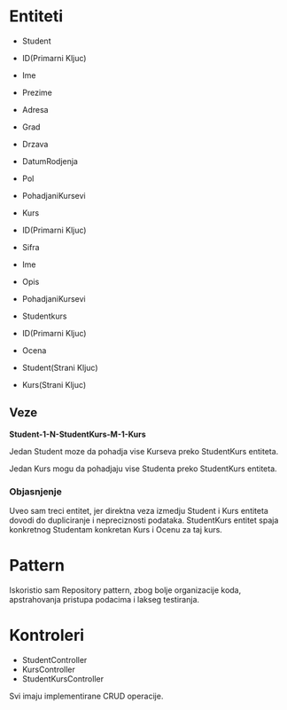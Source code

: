 # Entiteti

 * Student
* ID(Primarni Kljuc)
* Ime
* Prezime
* Adresa
* Grad
* Drzava
* DatumRodjenja
* Pol
* PohadjaniKursevi

 *  Kurs
* ID(Primarni Kljuc)
* Sifra
* Ime
* Opis
* PohadjaniKursevi

 *  Studentkurs
* ID(Primarni Kljuc)
* Ocena
* Student(Strani Kljuc)
* Kurs(Strani Kljuc)

## Veze

**Student-1-N-StudentKurs-M-1-Kurs**

Jedan Student moze da pohadja vise Kurseva preko StudentKurs entiteta.

Jedan Kurs mogu da pohadjaju vise Studenta preko StudentKurs entiteta.

### Objasnjenje

Uveo sam treci entitet, jer direktna veza izmedju Student i Kurs entiteta dovodi do dupliciranje i nepreciznosti podataka. StudentKurs entitet spaja konkretnog Studentam konkretan Kurs i Ocenu za taj kurs.

# Pattern

Iskoristio sam Repository pattern, zbog bolje organizacije koda, apstrahovanja pristupa podacima i lakseg testiranja.

# Kontroleri

* StudentController
* KursController
* StudentKursController

Svi imaju implementirane CRUD operacije.
